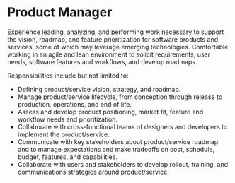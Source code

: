# Product Manager

Experience leading, analyzing, and performing work necessary to support the vision, roadmap, and feature prioritization for software products and services, some of which may leverage emerging technologies. Comfortable working in an agile and lean environment to solicit requirements, user needs, software features and workflows, and develop roadmaps.

Responsibilities include but not limited to:
- Defining product/service vision, strategy, and roadmap.
- Manage product/service lifecycle, from conception through release to production, operations, and end of life.
- Assess and develop product positioning, market fit, feature and workflow needs and prioritization. 
- Collaborate with cross-functional teams of designers and developers to implement the product/service. 
- Communicate with key stakeholders about product/service roadmap and to manage expectations and make tradeoffs on cost, schedule, budget, features, and capabilities.
- Collaborate with users and stakeholders to develop rollout, training, and communications strategies around product/service. 
